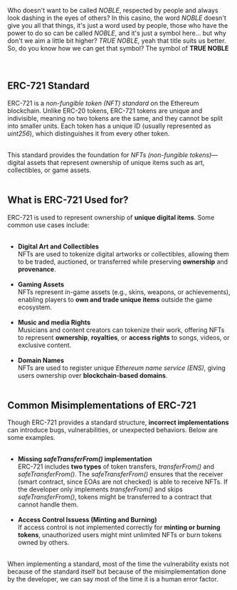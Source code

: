 Who doesn't want to be called *NOBLE*, respected by people and always look dashing in the eyes of others? In this casino, the word *NOBLE* doesn't give you all that things, it's just a word used by people, those who have the power to do so can be called *NOBLE*, and it's just a symbol here... but why don't we aim a little bit higher? *TRUE NOBLE*, yeah that title suits us better. So, do you know how we can get that symbol? The symbol of **TRUE NOBLE** &nbsp;  
&nbsp;  

## ERC-721 Standard
ERC-721 is a *non-fungible token (NFT) standard* on the Ethereum blockchain. Unlike ERC-20 tokens, ERC-721 tokens are unique and indivisible, meaning no two tokens are the same, and they cannot be split into smaller units. Each token has a unique ID (usually represented as *uint256*), which distinguishes it from every other token. &nbsp;  
&nbsp;  

This standard provides the foundation for *NFTs (non-fungible tokens)*—digital assets that represent ownership of unique items such as art, collectibles, or game assets. &nbsp;  
&nbsp;  

## What is ERC-721 Used for?
ERC-721 is used to represent ownership of **unique digital items**. Some common use cases include: &nbsp;  
&nbsp;  

- **Digital Art and Collectibles** &nbsp;  
    NFTs are used to tokenize digital artworks or collectibles, allowing them to be traded, auctioned, or transferred while preserving **ownership** and **provenance**. &nbsp;  
    &nbsp;  
- **Gaming Assets** &nbsp;  
    NFTs represent in-game assets (e.g., skins, weapons, or achievements), enabling players to **own and trade unique items** outside the game ecosystem. &nbsp;  
    &nbsp;  
- **Music and media Rights** &nbsp;  
    Musicians and content creators can tokenize their work, offering NFTs to represent **ownership**, **royalties**, or **access rights** to songs, videos, or exclusive content. &nbsp;  
    &nbsp;  
- **Domain Names** &nbsp;  
    NFTs are used to register unique *Ethereum name service (ENS)*, giving users ownership over **blockchain-based domains**. &nbsp;  
    &nbsp;  

## Common Misimplementations of ERC-721
Though ERC-721 provides a standard structure, **incorrect implementations** can introduce bugs, vulnerabilities, or unexpected behaviors. Below are some examples. &nbsp;  
&nbsp;  

- **Missing *safeTransferFrom()* implementation** &nbsp;  
    ERC-721 includes **two types** of token transfers, *transferFrom()* and *safeTransferFrom()*. The *safeTransferFrom()* ensures that the receiver (smart contract, since EOAs are not checked) is able to receive NFTs. If the developer only implements *transferFrom()* and skips *safeTransferFrom()*, tokens might be transferred to a contract that cannot handle them. &nbsp;  
    &nbsp;  
- **Access Control Issuess (Minting and Burning)** &nbsp;  
    If access control is not implemented correctly for **minting or burning tokens**, unauthorized users might mint unlimited NFTs or burn tokens owned by others. &nbsp;  
    &nbsp;  

When implementing a standard, most of the time the vulnerability exists not because of the standard itself but because of the misimplementation done by the developer, we can say most of the time it is a human error factor.